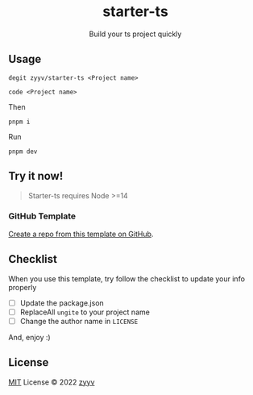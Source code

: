 <h1 align="center">starter-ts</h1>
<p align="center">Build your ts project quickly</p>

## Usage
```shell
degit zyyv/starter-ts <Project name>
```

```shell
code <Project name>
```

Then
    
```shell
pnpm i
```
Run
```shell
pnpm dev
```

## Try it now!

> Starter-ts requires Node >=14

### GitHub Template

[Create a repo from this template on GitHub](https://github.com/zyyv/starter-ts/generate).

## Checklist

When you use this template, try follow the checklist to update your info properly

- [ ] Update the package.json
- [ ] ReplaceAll `ungite` to your project name
- [ ] Change the author name in `LICENSE`

And, enjoy :)

## License

[MIT](./LICENSE) License © 2022 [zyyv](https://github.com/zyyv)
